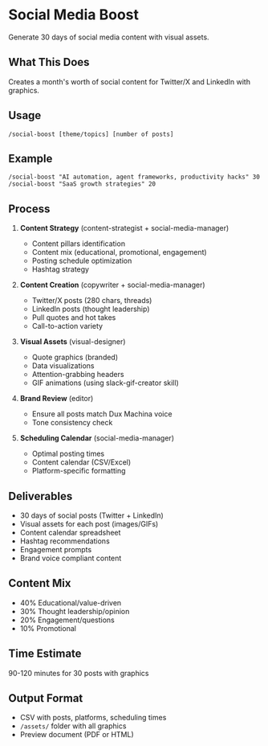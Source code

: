 # Social Media Boost

Generate 30 days of social media content with visual assets.

## What This Does

Creates a month's worth of social content for Twitter/X and LinkedIn with graphics.

## Usage

```
/social-boost [theme/topics] [number of posts]
```

## Example

```
/social-boost "AI automation, agent frameworks, productivity hacks" 30
/social-boost "SaaS growth strategies" 20
```

## Process

1. **Content Strategy** (content-strategist + social-media-manager)
   - Content pillars identification
   - Content mix (educational, promotional, engagement)
   - Posting schedule optimization
   - Hashtag strategy

2. **Content Creation** (copywriter + social-media-manager)
   - Twitter/X posts (280 chars, threads)
   - LinkedIn posts (thought leadership)
   - Pull quotes and hot takes
   - Call-to-action variety

3. **Visual Assets** (visual-designer)
   - Quote graphics (branded)
   - Data visualizations
   - Attention-grabbing headers
   - GIF animations (using slack-gif-creator skill)

4. **Brand Review** (editor)
   - Ensure all posts match Dux Machina voice
   - Tone consistency check

5. **Scheduling Calendar** (social-media-manager)
   - Optimal posting times
   - Content calendar (CSV/Excel)
   - Platform-specific formatting

## Deliverables

- 30 days of social posts (Twitter + LinkedIn)
- Visual assets for each post (images/GIFs)
- Content calendar spreadsheet
- Hashtag recommendations
- Engagement prompts
- Brand voice compliant content

## Content Mix

- 40% Educational/value-driven
- 30% Thought leadership/opinion
- 20% Engagement/questions
- 10% Promotional

## Time Estimate

90-120 minutes for 30 posts with graphics

## Output Format

- CSV with posts, platforms, scheduling times
- `/assets/` folder with all graphics
- Preview document (PDF or HTML)
